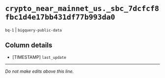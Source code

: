 # `crypto_near_mainnet_us._sbc_7dcfcf8fbc1d4e17bb431df77b993da0`
`bq-1` | `bigquery-public-data`

## Column details
* [TIMESTAMP] `last_update`

-------------------------------------------------------------------------------
*Do not make edits above this line.*
